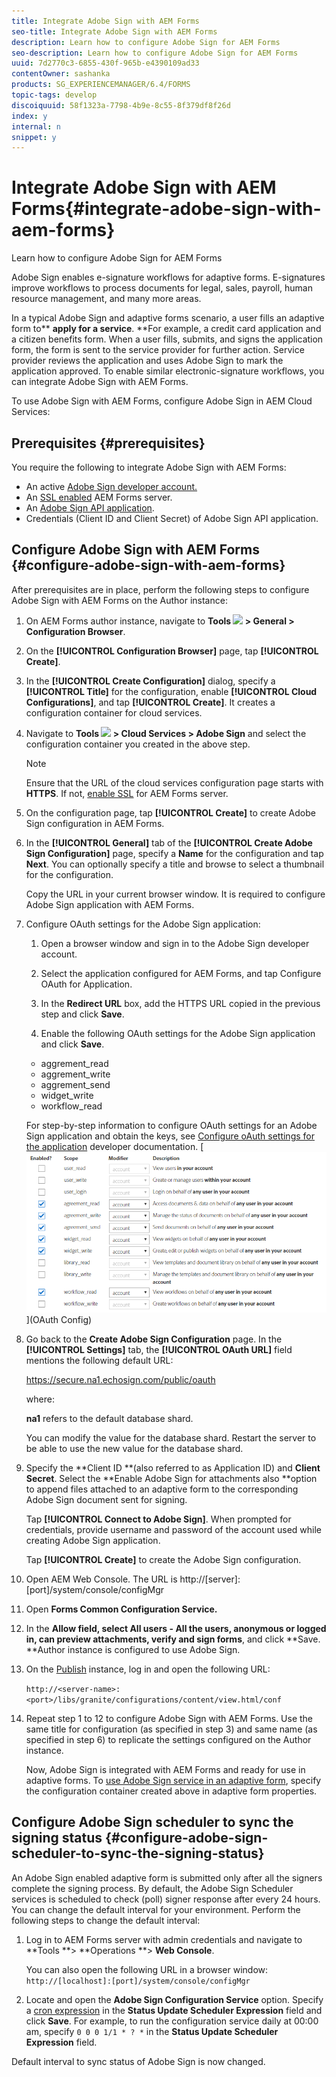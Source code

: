```yaml
---
title: Integrate Adobe Sign with AEM Forms
seo-title: Integrate Adobe Sign with AEM Forms
description: Learn how to configure Adobe Sign for AEM Forms
seo-description: Learn how to configure Adobe Sign for AEM Forms
uuid: 7d2770c3-6855-430f-965b-e4390109ad33
contentOwner: sashanka
products: SG_EXPERIENCEMANAGER/6.4/FORMS
topic-tags: develop
discoiquuid: 58f1323a-7798-4b9e-8c55-8f379df8f26d
index: y
internal: n
snippet: y
---
```


# Integrate Adobe Sign with AEM Forms{#integrate-adobe-sign-with-aem-forms}

Learn how to configure Adobe Sign for AEM Forms

Adobe Sign enables e-signature workflows for adaptive forms. E-signatures improve workflows to process documents for legal, sales, payroll, human resource management, and many more areas.

In a typical Adobe Sign and adaptive forms scenario, a user fills an adaptive form to** **apply for a service**. **For example, a credit card application and a citizen benefits form. When a user fills, submits, and signs the application form, the form is sent to the service provider for further action. Service provider reviews the application and uses Adobe Sign to mark the application approved. To enable similar electronic-signature workflows, you can integrate Adobe Sign with AEM Forms.

To use Adobe Sign with AEM Forms, configure Adobe Sign in AEM Cloud Services:

## Prerequisites {#prerequisites}

You require the following to integrate Adobe Sign with AEM Forms:

* An active [Adobe Sign developer account.](https://acrobat.adobe.com/us/en/why-adobe/developer-form.html)
* An [SSL enabled](../../sites/administering/using/ssl-by-default.md) AEM Forms server.
* An [Adobe Sign API application](https://www.adobe.io/apis/documentcloud/sign/docs.html#!adobeio/adobeio-documentation/master/sign/gstarted/create_app.md).
* Credentials (Client ID and Client Secret) of Adobe Sign API application.

## Configure Adobe Sign with AEM Forms {#configure-adobe-sign-with-aem-forms}

After prerequisites are in place, perform the following steps to configure Adobe Sign with AEM Forms on the Author instance:

1. On AEM Forms author instance, navigate to **Tools ![](https://chl-author-preview.corp.adobe.com/content/dam/help/en/aem-forms/icons/Hammer.png) &gt; General &gt; Configuration Browser**.
1. On the **[!UICONTROL Configuration Browser]** page, tap **[!UICONTROL Create]**.
1. In the **[!UICONTROL Create Configuration]** dialog, specify a **[!UICONTROL Title]** for the configuration, enable **[!UICONTROL Cloud Configurations]**, and tap **[!UICONTROL Create]**. It creates a configuration container for cloud services.
1. Navigate to **Tools ![](https://chl-author-preview.corp.adobe.com/content/dam/help/en/aem-forms/icons/Hammer.png) &gt; Cloud Services &gt; Adobe Sign** and select the configuration container you created in the above step.

   >[!NOTE]
   >
   >Ensure that the URL of the cloud services configuration page starts with **HTTPS**. If not, [enable SSL](../../sites/administering/using/ssl-by-default.md) for AEM Forms server.

1. On the configuration page, tap **[!UICONTROL Create]** to create Adobe Sign configuration in AEM Forms.
1. In the **[!UICONTROL General]** tab of the **[!UICONTROL Create Adobe Sign Configuration]** page, specify a **Name** for the configuration and tap **Next**. You can optionally specify a title and browse to select a thumbnail for the configuration.

   Copy the URL in your current browser window. It is required to configure Adobe Sign application with AEM Forms.

1. Configure OAuth settings for the Adobe Sign application:

    1. Open a browser window and sign in to the Adobe Sign developer account.
    1. Select the application configured for AEM Forms, and tap Configure OAuth for Application.
    1. In the **Redirect URL** box, add the HTTPS URL copied in the previous step and click **Save**.
    
    1. Enable the following OAuth settings for the Adobe Sign application and click **Save**.

    * aggrement_read
    * aggrement_write   
    * aggrement_send
    * widget_write
    * workflow_read

   For step-by-step information to configure OAuth settings for an Adobe Sign application and obtain the keys, see [Configure oAuth settings for the application](https://www.adobe.io/apis/documentcloud/sign/docs.html#!adobeio/adobeio-documentation/master/sign/gstarted/configure_oauth.md) developer documentation.
   [ ![OAuth Config](assets/oauth_config.png)](OAuth Config)

1. Go back to the **Create Adobe Sign Configuration** page. In the ****[!UICONTROL Settings]**** tab, the ****[!UICONTROL OAuth URL]**** field mentions the following default URL:

   https://secure.na1.echosign.com/public/oauth

   where:

   **na1** refers to the default database shard.

   You can modify the value for the database shard. Restart the server to be able to use the new value for the database shard.

1. Specify the **Client ID **(also referred to as Application ID) and **Client Secret**. Select the **Enable Adobe Sign for attachments also **option to append files attached to an adaptive form to the corresponding Adobe Sign document sent for signing.

   Tap **[!UICONTROL Connect to Adobe Sign]**. When prompted for credentials, provide username and password of the account used while creating Adobe Sign application.

   Tap **[!UICONTROL Create]** to create the Adobe Sign configuration.

1. Open AEM Web Console. The URL is http://[server]:[port]/system/console/configMgr
1. Open **Forms Common Configuration Service.**
1. In the **Allow **field**, **select** All users - All the users, anonymous or logged in, can preview attachments, verify and sign forms**, and click **Save. **Author instance is configured to use Adobe Sign.
1. On the [Publish](../../sites/deploying/using/deploy.md) instance, log in and open the following URL:

   `http://<server-name>:<port>/libs/granite/configurations/content/view.html/conf`

1. Repeat step 1 to 12 to configure Adobe Sign with AEM Forms. Use the same title for configuration (as specified in step 3) and same name (as specified in step 6) to replicate the settings configured on the Author instance.

   Now, Adobe Sign is integrated with AEM Forms and ready for use in adaptive forms. To [use Adobe Sign service in an adaptive form](../../forms/using/working-with-adobe-sign.md#configureadobesignforanadaptiveform), specify the configuration container created above in adaptive form properties.

## Configure Adobe Sign scheduler to sync the signing status {#configure-adobe-sign-scheduler-to-sync-the-signing-status}

An Adobe Sign enabled adaptive form is submitted only after all the signers complete the signing process. By default, the Adobe Sign Scheduler services is scheduled to check (poll) signer response after every 24 hours. You can change the default interval for your environment. Perform the following steps to change the default interval:

1. Log in to AEM Forms server with admin credentials and navigate to **Tools **&gt; **Operations **&gt; **Web Console**.

   You can also open the following URL in a browser window:  
   `http://[localhost]:[port]/system/console/configMgr` 

1. Locate and open the **Adobe Sign Configuration Service** option. Specify a [cron expression](https://en.wikipedia.org/wiki/Cron#CRON_expression) in the **Status Update Scheduler Expression** field and click **Save**. For example, to run the configuration service daily at 00:00 am, specify `0 0 0 1/1 * ? *` in the **Status Update Scheduler Expression** field.

Default interval to sync status of Adobe Sign is now changed. 
